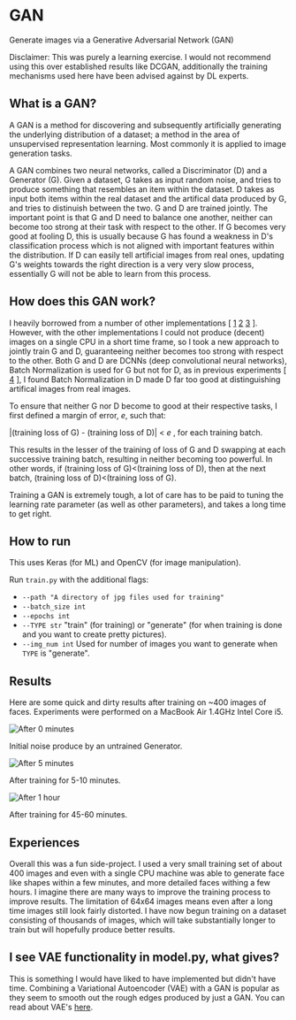 # GAN
Generate images via a Generative Adversarial Network (GAN)

Disclaimer: This was purely a learning exercise. I would not recommend using this over established results like DCGAN, additionally the training mechanisms used here have been advised against by DL experts.

## What is a GAN?

A GAN is a method for discovering and subsequently artificially generating the underlying distribution of a dataset; a method in the area of unsupervised representation learning. Most commonly it is applied to image generation tasks. 

A GAN combines two neural networks, called a Discriminator (D) and a Generator (G). Given a dataset, G takes as input random noise, and tries to produce something that resembles an item within the dataset. D takes as input both items within the real dataset and the artifical data produced by G, and tries to distinuish between the two. G and D are trained jointly. The important point is that G and D need to balance one another, neither can become too strong at their task with respect to the other. If G becomes very good at fooling D, this is usually because G has found a weakness in D's classification process which is not aligned with important features within the distribution. If D can easily tell artificial images from real ones, updating G's weights towards the right direction is a very very slow process, essentially G will not be able to learn from this process. 

## How does this GAN work?

I heavily borrowed from a number of other implementations [ [1](https://github.com/jacobgil/keras-dcgan) [2](https://github.com/skaae/torch-gan) [3](https://github.com/aleju/cat-generator) ]. However, with the other implementations I could not produce (decent) images on a single CPU in a short time frame, so I took a new approach to jointly train G and D, guaranteeing neither becomes too strong with respect to the other. Both G and D are DCNNs (deep convolutional neural networks), Batch Normalization is used for G but not for D, as in previous experiments [ [4](http://torch.ch/blog/2015/11/13/gan.html) ], I found Batch Normalization in D made D far too good at distinguishing artifical images from real images.

To ensure that neither G nor D become to good at their respective tasks, I first defined a margin of error, *e*, such that:

|(training loss of G) - (training loss of D)| < *e* , for each training batch.

This results in the lesser of the training of loss of G and D swapping at each successive training batch, resulting in neither becoming too powerful. In other words, if (training loss of G)<(training loss of D), then at the next batch, (training loss of D)<(training loss of G).

Training a GAN is extremely tough, a lot of care has to be paid to tuning the learning rate parameter (as well as other parameters), and takes a long time to get right.

## How to run

This uses Keras (for ML) and OpenCV (for image manipulation).

Run ```train.py``` with the additional flags:
- ```--path "A directory of jpg files used for training"```
- ```--batch_size int```
- ```--epochs int```
- ```--TYPE str``` "train" (for training) or "generate" (for when training is done and you want to create pretty pictures).
- ```--img_num int``` Used for number of images you want to generate when ```TYPE``` is "generate".

## Results

Here are some quick and dirty results after training on ~400 images of faces. Experiments were performed on a MacBook Air 1.4GHz Intel Core i5.

![After 0 minutes](https://github.com/jhayes14/GAN/blob/master/TEST.jpg)   

Initial noise produce by an untrained Generator.

![After 5 minutes](https://github.com/jhayes14/GAN/blob/master/Epoch_13_example.jpg)   

After training for 5-10 minutes.

![After 1 hour](https://github.com/jhayes14/GAN/blob/master/7.jpg)

After training for 45-60 minutes.



## Experiences

Overall this was a fun side-project. I used a very small training set of about 400 images and even with a single CPU machine was able to generate face like shapes within a few minutes, and more detailed faces withing a few hours. I imagine there are many ways to improve the training process to improve results. The limitation of 64x64 images means even after a long time images still look fairly distorted. I have now begun training on a dataset consisting of thousands of images, which will take substantially longer to train but will hopefully produce better results.

## I see VAE functionality in model.py, what gives?

This is something I would have liked to have implemented but didn't have time. Combining a Variational Autoencoder (VAE) with a GAN is popular as they seem to smooth out the rough edges produced by just a GAN. You can read about VAE's [here](https://arxiv.org/abs/1312.6114).

